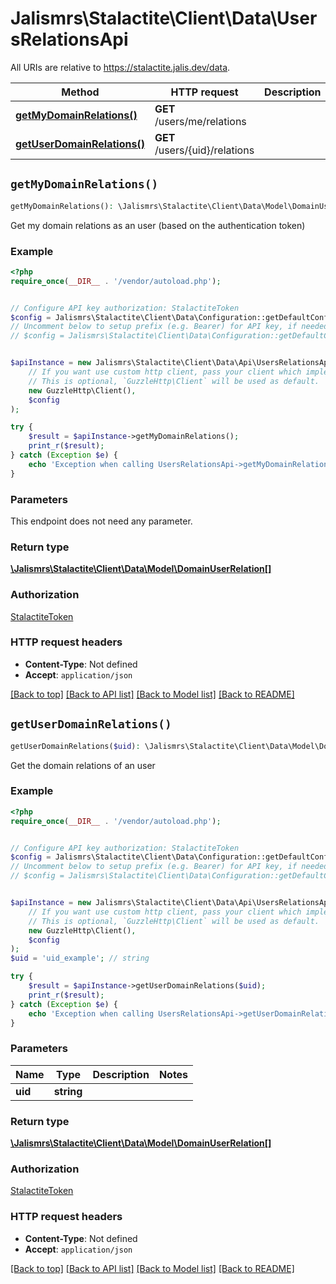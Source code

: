 # Jalismrs\Stalactite\Client\Data\UsersRelationsApi

All URIs are relative to https://stalactite.jalis.dev/data.

Method | HTTP request | Description
------------- | ------------- | -------------
[**getMyDomainRelations()**](UsersRelationsApi.md#getMyDomainRelations) | **GET** /users/me/relations | 
[**getUserDomainRelations()**](UsersRelationsApi.md#getUserDomainRelations) | **GET** /users/{uid}/relations | 


## `getMyDomainRelations()`

```php
getMyDomainRelations(): \Jalismrs\Stalactite\Client\Data\Model\DomainUserRelation[]
```



Get my domain relations as an user (based on the authentication token)

### Example

```php
<?php
require_once(__DIR__ . '/vendor/autoload.php');


// Configure API key authorization: StalactiteToken
$config = Jalismrs\Stalactite\Client\Data\Configuration::getDefaultConfiguration()->setApiKey('X-API-TOKEN', 'YOUR_API_KEY');
// Uncomment below to setup prefix (e.g. Bearer) for API key, if needed
// $config = Jalismrs\Stalactite\Client\Data\Configuration::getDefaultConfiguration()->setApiKeyPrefix('X-API-TOKEN', 'Bearer');


$apiInstance = new Jalismrs\Stalactite\Client\Data\Api\UsersRelationsApi(
    // If you want use custom http client, pass your client which implements `GuzzleHttp\ClientInterface`.
    // This is optional, `GuzzleHttp\Client` will be used as default.
    new GuzzleHttp\Client(),
    $config
);

try {
    $result = $apiInstance->getMyDomainRelations();
    print_r($result);
} catch (Exception $e) {
    echo 'Exception when calling UsersRelationsApi->getMyDomainRelations: ', $e->getMessage(), PHP_EOL;
}
```

### Parameters

This endpoint does not need any parameter.

### Return type

[**\Jalismrs\Stalactite\Client\Data\Model\DomainUserRelation[]**](../Model/DomainUserRelation.md)

### Authorization

[StalactiteToken](../../README.md#StalactiteToken)

### HTTP request headers

- **Content-Type**: Not defined
- **Accept**: `application/json`

[[Back to top]](#) [[Back to API list]](../../README.md#endpoints)
[[Back to Model list]](../../README.md#models)
[[Back to README]](../../README.md)

## `getUserDomainRelations()`

```php
getUserDomainRelations($uid): \Jalismrs\Stalactite\Client\Data\Model\DomainUserRelation[]
```



Get the domain relations of an user

### Example

```php
<?php
require_once(__DIR__ . '/vendor/autoload.php');


// Configure API key authorization: StalactiteToken
$config = Jalismrs\Stalactite\Client\Data\Configuration::getDefaultConfiguration()->setApiKey('X-API-TOKEN', 'YOUR_API_KEY');
// Uncomment below to setup prefix (e.g. Bearer) for API key, if needed
// $config = Jalismrs\Stalactite\Client\Data\Configuration::getDefaultConfiguration()->setApiKeyPrefix('X-API-TOKEN', 'Bearer');


$apiInstance = new Jalismrs\Stalactite\Client\Data\Api\UsersRelationsApi(
    // If you want use custom http client, pass your client which implements `GuzzleHttp\ClientInterface`.
    // This is optional, `GuzzleHttp\Client` will be used as default.
    new GuzzleHttp\Client(),
    $config
);
$uid = 'uid_example'; // string

try {
    $result = $apiInstance->getUserDomainRelations($uid);
    print_r($result);
} catch (Exception $e) {
    echo 'Exception when calling UsersRelationsApi->getUserDomainRelations: ', $e->getMessage(), PHP_EOL;
}
```

### Parameters

Name | Type | Description  | Notes
------------- | ------------- | ------------- | -------------
 **uid** | **string**|  |

### Return type

[**\Jalismrs\Stalactite\Client\Data\Model\DomainUserRelation[]**](../Model/DomainUserRelation.md)

### Authorization

[StalactiteToken](../../README.md#StalactiteToken)

### HTTP request headers

- **Content-Type**: Not defined
- **Accept**: `application/json`

[[Back to top]](#) [[Back to API list]](../../README.md#endpoints)
[[Back to Model list]](../../README.md#models)
[[Back to README]](../../README.md)
